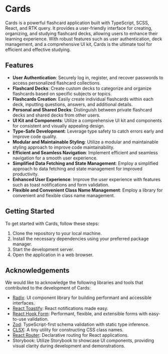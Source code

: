 # Cards

Cards is a powerful flashcard application built with TypeScript, SCSS, React, and RTK query. It provides a user-friendly interface for creating, organizing, and studying flashcard decks, allowing users to enhance their learning experience. With robust features such as user authentication, deck management, and a comprehensive UI kit, Cards is the ultimate tool for efficient and effective studying.

## Features

- **User Authentication**: Securely log in, register, and recover passwords to access personalized flashcard collections.
- **Flashcard Decks**: Create custom decks to categorize and organize flashcards based on specific subjects or topics.
- **Flashcards Creation**: Easily create individual flashcards within each deck, inputting questions, answers, and additional details.
- **Personal and Shared Decks**: Distinguish between private flashcard decks and shared decks from other users.
- **UI Kit and Components**: Utilize a comprehensive UI kit and components for consistent and visually appealing design.
- **Type-Safe Development**: Leverage type safety to catch errors early and improve code quality.
- **Modular and Maintainable Styling**: Utilize a modular and maintainable styling approach to improve code maintainability.
- **Efficient and Seamless Navigation**: Implement efficient and seamless navigation for a smooth user experience.
- **Simplified Data Fetching and State Management**: Employ a simplified approach to data fetching and state management for improved productivity.
- **Enhanced User Experience**: Improve the user experience with features such as toast notifications and form validation.
- **Flexible and Convenient Class Name Management**: Employ a library for convenient and flexible class name management.

## Getting Started

To get started with Cards, follow these steps:

1. Clone the repository to your local machine.
2. Install the necessary dependencies using your preferred package manager.
3. Start the development server.
4. Open the application in a web browser.

## Acknowledgements

We would like to acknowledge the following libraries and tools that contributed to the development of Cards:

- [Radix](https://radix-ui.com/): UI component library for building performant and accessible interfaces.
- [React Toastify](https://github.com/fkhadra/react-toastify): React notifications made easy.
- [React Hook Form](https://react-hook-form.com/): Performant, flexible, and extensible forms with easy-to-use validation.
- [Zod](https://github.com/colinhacks/zod): TypeScript-first schema validation with static type inference.
- [CLSX](https://github.com/lukeed/clsx): A tiny utility for constructing CSS class names.
- [React Router](https://reactrouter.com/): Declarative routing for React applications.
- Storybook: Utilize Storybook to showcase UI components, providing visual clarity during development and demonstrations.
